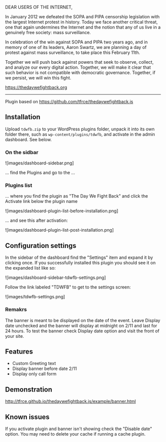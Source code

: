 DEAR USERS OF THE INTERNET,

In January 2012 we defeated the SOPA and PIPA censorship legislation with the largest Internet protest in history. Today we face another critical threat, one that again undermines the Internet and the notion that any of us live in a genuinely free society: mass surveillance.

In celebration of the win against SOPA and PIPA two years ago, and in memory of one of its leaders, Aaron Swartz, we are planning a day of protest against mass surveillance, to take place this February 11th.

Together we will push back against powers that seek to observe, collect, and analyze our every digital action. Together, we will make it clear that such behavior is not compatible with democratic governance. Together, if we persist, we will win this fight.

https://thedaywefightback.org

---

Plugin based on https://github.com/tfrce/thedaywefightback.js

## Installation

Upload `tdwfb.zip` to your WordPress plugins folder, unpack it into its own folder there, such as `wp-content/plugins/tdwfb`, and activate in the admin dashboard. See below.

### On the sidbar

![images/dashboard-sidebar.png]

... find the Plugins and go to the ...

### Plugins list

... where you find the plugin as "The Day We Fight Back" and click the Activate link below the plugin name

![images/dashboard-plugin-list-before-installation.png]

... and see this after activation:

![images/dashboard-plugin-list-post-installation.png]

## Configuration settings

In the sidebar of the dashboard find the "Settings" item and expand it by clicking once. If you successfully installed this plugin you should see it on the expanded list like so:

![images/dashboard-sidebar-tdwfb-settings.png]

Follow the link labeled "TDWFB" to get to the settings screen:

![images/tdwfb-settings.png]

### Remakrs

The banner is meant to be displayed on the date of the event. Leave Display date unchecked and the banner will display at midnight on 2/11 and last for 24 hours. To test the banner check Display date option and visit the front of your site. 

## Features

- Custom Greeting text
- Display banner before date 2/11
- Display only call form

## Demonstration

http://tfrce.github.io/thedaywefightback.js/example/banner.html

## Known issues

If you activate plugin and banner isn't showing check the "Disable date" option. You may need to delete your cache if running a cache plugin.
